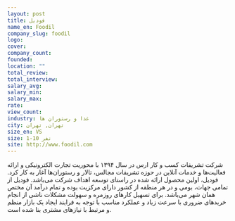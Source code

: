 ```yaml
---
layout: post
title: فودیل
name_en: Foodil
company_slug: foodil
logo: 
cover: 
company_count:
founded:
location: ""
total_review: 
total_interview: 
salary_avg: 
salary_min: 
salary_max: 
rate: 
view_count: 
industry: غذا و رستوران ها
city: تهران, تهران
size_en: VS
size: 1-10 نفر
site: http://www.foodil.com
---
```


شرکت تشریفات کسب و کار ارس در سال ۱۳۹۴ با محوریت تجارت الکترونیکی و ارائه فعالیت‌ها و خدمات آنلاین در حوزه تشریفات مجالس، تالار و رستوران‌ها آغار به کار کرد. فودیل، اولین محصول ارائه شده در راستای توسعه اهداف شرکت می‌باشد. فودیل از تمامی جهات، بومی و در هر منطقه از کشور دارای مرکزیت بوده و تمام درآمد آن مختص همان شهر می‌باشد. برای تسهیل کارهای روزمره و سهولت مشکلات ناشی از انجام خریدهای ضروری با سرعت زیاد و عملکرد مناسب با توجه به فرایند ایجاد یک بازار منظم و مرتبط با نیازهای مشتری بنا شده است.
